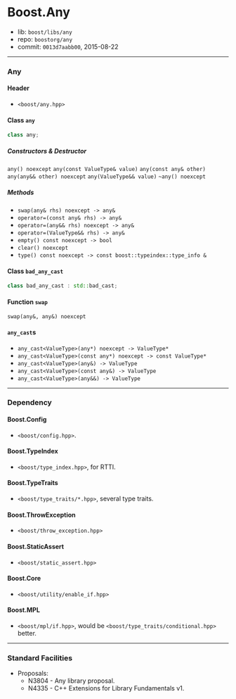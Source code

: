 # Boost.Any

* lib: `boost/libs/any`
* repo: `boostorg/any`
* commit: `0013d7aabb00`, 2015-08-22

------
### Any

#### Header

* `<boost/any.hpp>`

#### Class `any`

```c++
class any;
```

##### Constructors & Destructor

`any() noexcept`
`any(const ValueType& value)`
`any(const any& other)`
`any(any&& other) noexcept`
`any(ValueType&& value)`
`~any() noexcept`

##### Methods

* `swap(any& rhs) noexcept -> any&`
* `operator=(const any& rhs) -> any&`
* `operator=(any&& rhs) noexcept -> any&`
* `operator=(ValueType&& rhs) -> any&`
* `empty() const noexcept -> bool`
* `clear() noexcept`
* `type() const noexcept -> const boost::typeindex::type_info &`

#### Class `bad_any_cast`

```c++
class bad_any_cast : std::bad_cast;
```

#### Function `swap`

`swap(any&, any&) noexcept`

#### `any_cast`s

* `any_cast<ValueType>(any*) noexcept -> ValueType*`
* `any_cast<ValueType>(const any*) noexcept -> const ValueType*`
* `any_cast<ValueType>(any&) -> ValueType`
* `any_cast<ValueType>(const any&) -> ValueType`
* `any_cast<ValueType>(any&&) -> ValueType`

------
### Dependency

#### Boost.Config

* `<boost/config.hpp>`.

#### Boost.TypeIndex

* `<boost/type_index.hpp>`, for RTTI.

#### Boost.TypeTraits

* `<boost/type_traits/*.hpp>`, several type traits.

#### Boost.ThrowException

* `<boost/throw_exception.hpp>`

#### Boost.StaticAssert

* `<boost/static_assert.hpp>`

#### Boost.Core

* `<boost/utility/enable_if.hpp>`

#### Boost.MPL

* `<boost/mpl/if.hpp>`, would be `<boost/type_traits/conditional.hpp>` better.

------
### Standard Facilities

* Proposals:
  * N3804 - Any library proposal.
  * N4335 - C++ Extensions for Library Fundamentals v1.
